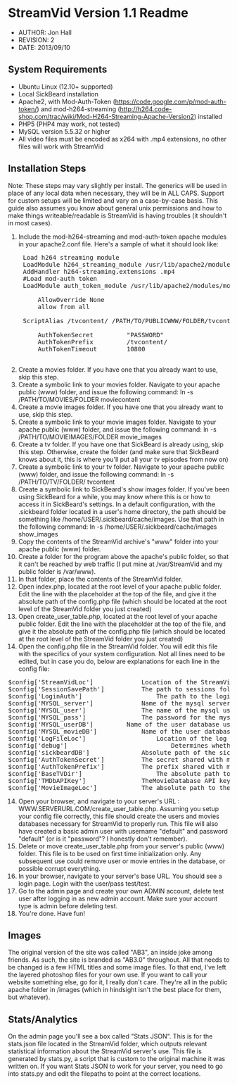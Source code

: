 StreamVid Version 1.1 Readme
=======================================================
 * AUTHOR: Jon Hall
 * REVISION: 2
 * DATE: 2013/09/10

System Requirements
-------------------------------------------------
 * Ubuntu Linux (12.10+ supported)
 * Local SickBeard installation
 * Apache2, with Mod-Auth-Token (https://code.google.com/p/mod-auth-token/) and mod-h264-streaming (http://h264.code-shop.com/trac/wiki/Mod-H264-Streaming-Apache-Version2) installed
 * PHP5 (PHP4 may work, not tested)
 * MySQL version 5.5.32 or higher
 * All video files must be encoded as x264 with .mp4 extensions, no other files will work with StreamVid

Installation Steps
--------------------------------------------------
Note: These steps may vary slightly per install. The generics will be used in place of any local data when necessary, they will be in ALL CAPS. Support for custom setups will be limited and vary on a case-by-case basis. This guide also assumes you know about general unix permissions and how to make things writeable/readable is StreamVid is having troubles (it shouldn't in most cases).

1. Include the mod-h264-streaming and mod-auth-token apache modules in your apache2.conf file. Here's a sample of what it should look like:
<pre>
    Load h264 streaming module
    LoadModule h264_streaming_module /usr/lib/apache2/modules/mod_h264_streaming.so
    AddHandler h264-streaming.extensions .mp4
    #Load mod-auth token
    LoadModule auth_token_module /usr/lib/apache2/modules/mod_auth_token.so
    <Directory /var/www/tvcontent>
        AllowOverride None
        allow from all
    </Directory>
    ScriptAlias /tvcontent/ /PATH/TO/PUBLICWWW/FOLDER/tvcontent/
    <Location /tvcontent/>
        AuthTokenSecret         "PASSWORD"
        AuthTokenPrefix         /tvcontent/
        AuthTokenTimeout        10800
    </Location>
</pre>

2. Create a movies folder. If you have one that you already want to use, skip this step.
3. Create a symbolic link to your movies folder. Navigate to your apache public (www) folder, and issue the following command:
		ln -s /PATH/TO/MOVIES/FOLDER moviecontent
4. Create a movie images folder. If you have one that you already want to use, skip this step.
5. Create a symbolic link to your movie images folder. Navigate to your apache public (www) folder, and issue the following command:
		ln -s /PATH/TO/MOVIEIMAGES/FOLDER movie_images
6. Create a tv folder. If you have one that SickBeard is already using, skip this step. Otherwise, create the folder (and make sure that SickBeard knows about it, this is where you'll put all your tv episodes from now on)
7. Create a symbolic link to your tv folder. Navigate to your apache public (www) folder, and issue the following command:
		ln -s /PATH/TO/TV/FOLDER/ tvcontent
8. Create a symbolic link to SickBeard's show images folder. If you've been using SickBeard for a while, you may know where this is or how to access it in SickBeard's settings. In a default configuration, with the .sickbeard folder located in a user's home directory, the path should be something like /home/USER/.sickbeard/cache/images. Use that path in the following command:
		ln -s /home/USER/.sickbeard/cache/images show_images
9. Copy the contents of the StreamVid archive's "www" folder into your apache public (www) folder.
8. Create a folder for the program above the apache's public folder, so that it can't be reached by web traffic (I put mine at /var/StreamVid and my public folder is /var/www).
10. In that folder, place the contents of the StreamVid folder.
11. Open index.php, located at the root level of your apache public folder. Edit the line with the placeholder at the top of the file, and give it the absolute path of the config.php file (which should be located at the root level of the StreamVid folder you just created)
12. Open create_user_table.php, located at the root level of your apache public folder. Edit the line with the placeholder at the top of the file, and give it the absolute path of the config.php file (which should be located at the root level of the StreamVid folder you just created)
13. Open the config.php file in the StreamVid folder. You will edit this file with the specifics of your system configuration. Not all lines need to be edited, but in case you do, below are explanations for each line in the config file:
<pre>
$config['StreamVidLoc']				Location of the StreamVid program folder. VERY important.
$config['SessionSavePath']			The path to sessions folder which will save individual users' sessions for later use (necessary for the login system to work properly).
$config['LoginAuth'] 					The path to the login authorization php file, which will authorize individual users on every pageview. The full filepath is necessary.
$config['MYSQL_server'] 			Name of the mysql server to use.
$config['MYSQL_user'] 				The name of the mysql user to use to retrieve/edit rows.
$config['MYSQL_pass'] 				The password for the mysql user.
$config['MYSQL_userDB']			Name of the user database used by the user system for any and everything the user system needs.
$config['MYSQL_movieDB']			Name of the user database used by the movie system for any and everything the movie system needs.
$config['LogFileLoc'] 					Location of the log file StreamVid will use to keep track of user interaction.
$config['debug']							Determines whether, when there are failures in the procedural generation of the website, if PHP outputs those errors.
$config['sickbeardDB'] 				Absolute path of the sickbeard database to be used by StreamVid. VERY important.
$config['AuthTokenSecret']			The secret shared with mod-auth-token to be used to generate video file URIs.
$config['AuthTokenPrefix']			The prefix shared with mod-auth-token to be used to generate video file URIs. This is generally the same as the symbolic link to the tv video files, and should be the same as AuthTokenPrefix in apache2.conf.
$config['BaseTVDir']					The absolute path to the tv directory (not using the SymLink).
$config['TMDbAPIKey']				TheMovieDatabase API key, used to retrieve metadata for movies. (Apply for a key here: http://docs.themoviedb.apiary.io/)
$config['MovieImageLoc']			The absolute path to the movie image directory (not using the SymLink).
</pre>

14. Open your browser, and navigate to your server's URL : WWW.SERVERURL.COM/create_user_table.php. Assuming you setup your config file correctly, this file should create the users and movies databases necessary for StreamVid to properly run. This file will also have created a basic admin user with username "default" and password "default" (or is it "password"? I honestly don't remember).
15. Delete or move create_user_table.php from your server's public (www) folder. This file is to be used on first time initialization only. Any subsequent use could remove user or movie entries in the database, or possible corrupt everything.
16. In your browser, navigate to your server's base URL. You should see a login page. Login with the user/pass test/test.
17. Go to the admin page and create your own ADMIN account, delete test user after logging in as new admin account. Make sure your account type is admin before deleting test.
18. You're done. Have fun!

Images
------------------------------------
The original version of the site was called "AB3", an inside joke among friends. As such, the site is branded as "AB3.0" throughout. All that needs to be changed is a few HTML titles and some image files. To that end, I've left the layered photoshop files for your own use. If you want to call your website something else, go for it, I really don't care. They're all in the public apache folder in /images (which in hindsight isn't the best place for them, but whatever).

Stats/Analytics
---------------------------------------
On the admin page you'll see a box called "Stats JSON". This is for the stats.json file located in the StreamVid folder, which outputs relevant statistical information about the StreamVid server's use. This file is generated by stats.py, a script that is custom to the original machine it was written on. If you want Stats JSON to work for your server, you need to go into stats.py and edit the filepaths to point at the correct locations.
